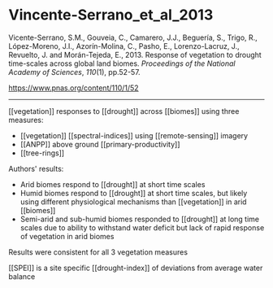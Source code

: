 # Vincente-Serrano_et_al_2013

Vicente-Serrano, S.M., Gouveia, C., Camarero, J.J., Beguería, S., Trigo, R., López-Moreno, J.I., Azorín-Molina, C., Pasho, E., Lorenzo-Lacruz, J., Revuelto, J. and Morán-Tejeda, E., 2013. Response of vegetation to drought time-scales across global land biomes. _Proceedings of the National Academy of Sciences_, _110_(1), pp.52-57.

https://www.pnas.org/content/110/1/52

---

[[vegetation]] responses to [[drought]] across [[biomes]] using three measures:

- [[vegetation]] [[spectral-indices]] using [[remote-sensing]] imagery
- [[ANPP]] above ground [[primary-productivity]]
- [[tree-rings]]

Authors' results: 
- Arid biomes respond to [[drought]] at short time scales
- Humid biomes respond to [[drought]] at short time scales, but likely using different physiological mechanisms than [[vegetation]] in arid [[biomes]]
- Semi-arid and sub-humid biomes responded to [[drought]] at long time scales due to ability to withstand water deficit but lack of rapid response of vegetation in arid biomes

Results were consistent for all 3 vegetation measures

[[SPEI]] is a site specific [[drought-index]] of deviations from average water balance

